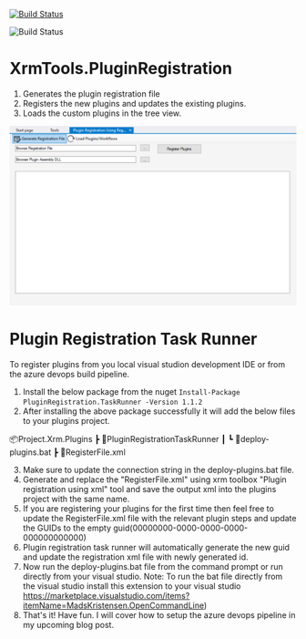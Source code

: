 
[![Build Status](https://durgaprasadkatari.visualstudio.com/XrmTools_PluginRegistrationUsingXml/_apis/build/status/Pack-XrmTools_PluginRegistrationUsingXml-.NET%20Desktop-CI?branchName=main)](https://durgaprasadkatari.visualstudio.com/XrmTools_PluginRegistrationUsingXml/_build/latest?definitionId=13&branchName=main)

![Build Status](https://durgaprasadkatari.vsrm.visualstudio.com/_apis/public/Release/badge/9147abdb-cbed-4c2f-8da6-d1bccca8a9e0/1/1)

# XrmTools.PluginRegistration

1. Generates the plugin registration file
2. Registers the new plugins and updates the existing plugins.
3. Loads the custom plugins in the tree view.

![alt text](https://github.com/durgaprasadkatari/XrmTools.PluginRegistration/blob/main/XrmToolBox.PluginRegistrationUsingXml/Images/ReadMe.png?raw=true)

# Plugin Registration Task Runner
To register plugins from you local visual studion development IDE or from the azure devops build pipeline.
1. Install the below package from the nuget
`Install-Package PluginRegistration.TaskRunner -Version 1.1.2`
2. After installing the above package successfully it will add the below files to your plugins project.

📦Project.Xrm.Plugins
 ┣ 📂PluginRegistrationTaskRunner
 ┃ ┗ 📜deploy-plugins.bat
 ┣ 📜RegisterFile.xml

3. Make sure to update the connection string in the deploy-plugins.bat file.
4. Generate and replace the "RegisterFile.xml" using xrm toolbox "Plugin registration using xml" tool and save the output xml into the plugins project with the same name.
5. If you are registering your plugins for the first time then feel free to update the RegisterFile.xml file with the relevant plugin steps and update the GUIDs to the empty guid(00000000-0000-0000-0000-000000000000)
6. Plugin registration task runner will automatically generate the new guid and update the registration xml file with newly generated id.
7. Now run the deploy-plugins.bat file from the command prompt or run directly from your visual studio. 
Note: To run the bat file directly from the visual studio install this extension to your visual studio https://marketplace.visualstudio.com/items?itemName=MadsKristensen.OpenCommandLine)
8. That's it! Have fun. I will cover how to setup the azure devops pipeline in my upcoming blog post.

